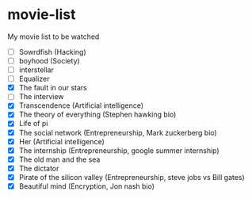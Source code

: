 movie-list
==========

My movie list to be watched

- [ ] Sowrdfish (Hacking) 
- [ ] boyhood (Society)
- [ ] interstellar
- [ ] Equalizer
- [x] The fault in our stars
- [ ] The interview
- [x] Transcendence (Artificial intelligence)
- [x] The theory of everything (Stephen hawking bio)
- [x] Life of pi 
- [x] The social network (Entrepreneurship, Mark zuckerberg bio)
- [x] Her (Artificial intelligence)
- [x] The internship (Entrepreneurship, google summer internship)
- [x] The old man and the sea
- [x] The dictator 
- [x] Pirate of the silicon valley (Entrepreneurship, steve jobs vs Bill gates)
- [X] Beautiful mind (Encryption, Jon nash bio)